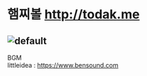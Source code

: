 # 햄찌볼 http://todak.me
![default](https://user-images.githubusercontent.com/36301491/48978208-45925980-f0eb-11e8-9046-2ff87479a250.PNG)
---
BGM<br>
littleidea : https://www.bensound.com

